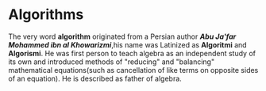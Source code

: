 # Algorithms
 The very word **algorithm** originated from a Persian author **_Abu Ja'far Mohammed ibn al Khowarizmi_**,his name was Latinized as **Algoritmi** and **Algorismi**. He was first person to teach algebra as an independent study of its own and introduced methods of "reducing" and "balancing" mathematical equations(such as cancellation of like terms on opposite sides of an equation). He is described as father of algebra. 
